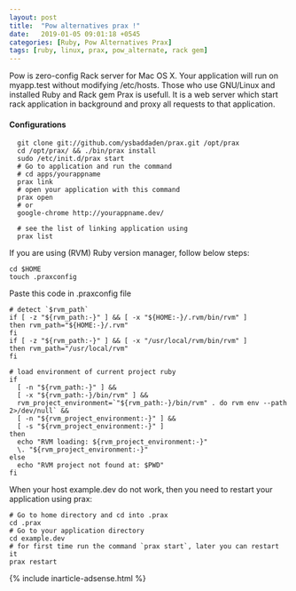 ```yaml
---
layout: post
title:  "Pow alternatives prax !"
date:   2019-01-05 09:01:18 +0545
categories: [Ruby, Pow Alternatives Prax]
tags: [ruby, linux, prax, pow_alternate, rack gem]
---
```


Pow is zero-config Rack server for Mac OS X. Your application will run on myapp.test without modifying /etc/hosts.
Those who use GNU/Linux and installed Ruby and Rack gem Prax is usefull. It is a web server which start rack application in background and proxy all requests to that application.

#### Configurations

```
  git clone git://github.com/ysbaddaden/prax.git /opt/prax
  cd /opt/prax/ && ./bin/prax install
  sudo /etc/init.d/prax start
  # Go to application and run the command
  # cd apps/yourappname
  prax link
  # open your application with this command
  prax open
  # or
  google-chrome http://yourappname.dev/

  # see the list of linking application using
  prax list
```

If you are using (RVM) Ruby version manager, follow below steps:

```
cd $HOME
touch .praxconfig
```
Paste this code in .praxconfig file
```
# detect `$rvm_path`
if [ -z "${rvm_path:-}" ] && [ -x "${HOME:-}/.rvm/bin/rvm" ]
then rvm_path="${HOME:-}/.rvm"
fi
if [ -z "${rvm_path:-}" ] && [ -x "/usr/local/rvm/bin/rvm" ]
then rvm_path="/usr/local/rvm"
fi

# load environment of current project ruby
if
  [ -n "${rvm_path:-}" ] &&
  [ -x "${rvm_path:-}/bin/rvm" ] &&
  rvm_project_environment=`"${rvm_path:-}/bin/rvm" . do rvm env --path
2>/dev/null` &&
  [ -n "${rvm_project_environment:-}" ] &&
  [ -s "${rvm_project_environment:-}" ]
then
  echo "RVM loading: ${rvm_project_environment:-}"
  \. "${rvm_project_environment:-}"
else
  echo "RVM project not found at: $PWD"
fi
```

When your host example.dev do not work, then you need to restart your application using prax:

```
# Go to home directory and cd into .prax
cd .prax
# Go to your application directory
cd example.dev
# for first time run the command `prax start`, later you can restart it
prax restart
```

{% include inarticle-adsense.html %}